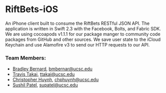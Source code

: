 # RiftBets-iOS
An iPhone client built to consume the RiftBets RESTful JSON API. The application is written in Swift 2.3 with the Facebook, Bolts, and Fabric SDK. 
We are using cocoapods v1.1.1 for our package manger to community code packages from GitHub and other sources. We save user state to the iCloud Keychain and use Alamofire v3 to send our HTTP requests to our API. 

### Team Members:
- [Bradley Bernard](https://github.com/bradbernard/), bmbernar@ucsc.edu
- [Travis Takai](https://github.com/travistakai/), ttakai@ucsc.edu
- [Christopher Huynh](https://github.com/chphuynh/), chphuynh@ucsc.edu
- [Sushil Patel](https://github.com/sp1395/), supatel@ucsc.edu
